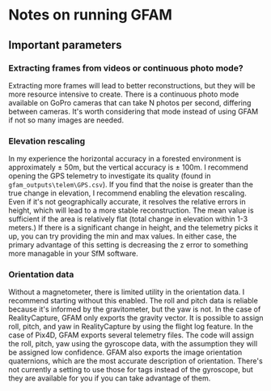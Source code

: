 # Notes on running GFAM
## Important parameters
### Extracting frames from videos or continuous photo mode?
Extracting more frames will lead to better reconstructions, but they will be more resource intensive to create. There is a continuous photo mode available on GoPro cameras that can take N photos per second, differing between cameras. It's worth considering that mode instead of using GFAM if not so many images are needed.
### Elevation rescaling
In my experience the horizontal accuracy in a forested environment is approximately ± 50m, but the vertical accuracy is ± 100m. I recommend opening the GPS telemetry to investigate its quality (found in `gfam_outputs\telem\GPS.csv`). If you find that the noise is greater than the true change in elevation, I recommend enabling the elevation rescaling. Even if it's not geographically accurate, it resolves the relative errors in height, which will lead to a more stable reconstruction. The mean value is sufficient if the area is relatively flat (total change in elevation within 1-3 meters.) If there is a significant change in height, and the telemetry picks it up, you can try providing the min and max values. In either case, the primary advantage of this setting is decreasing the z error to something more managable in your SfM software.
### Orientation data
Without a magnetometer, there is limited utility in the orientation data. I recommend starting without this enabled. The roll and pitch data is reliable because it's informed by the gravitometer, but the yaw is not. In the case of RealityCapture, GFAM only exports the gravity vector. It is possible to assign roll, pitch, and yaw in RealityCapture by using the flight log feature. In the case of Pix4D, GFAM exports several telemetry files. The code will assign the roll, pitch, yaw using the gyroscope data, with the assumption they will be assigned low confidence. GFAM also exports the image orientation quaternions, which are the most accurate description of orientation. There's not currently a setting to use those for tags instead of the gyroscope, but they are available for you if you can take advantage of them.
